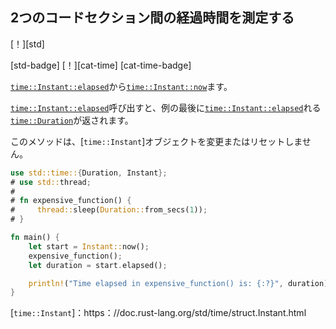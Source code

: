## <!--Measure the elapsed time between two code sections--> 2つのコードセクション間の経過時間を測定する

<!--[!][std]-->
[！][std]
<!--[std-badge] [!][cat-time]-->
[std-badge] [！][cat-time]
[cat-time-badge]
<!--Measures [`time::Instant::elapsed`] since [`time::Instant::now`].-->
[`time::Instant::elapsed`]から[`time::Instant::now`]ます。

<!--Calling [`time::Instant::elapsed`] returns a [`time::Duration`] that we print at the end of the example.-->
[`time::Instant::elapsed`]呼び出すと、例の最後に[`time::Instant::elapsed`]れる[`time::Duration`]が返されます。
<!--This method will not mutate or reset the [`time::Instant`] object.-->
このメソッドは、[`time::Instant`]オブジェクトを変更またはリセットしません。

```rust
use std::time::{Duration, Instant};
# use std::thread;
#
# fn expensive_function() {
#     thread::sleep(Duration::from_secs(1));
# }

fn main() {
    let start = Instant::now();
    expensive_function();
    let duration = start.elapsed();

    println!("Time elapsed in expensive_function() is: {:?}", duration);
}
```

<!--[`time::Duration`]: https://doc.rust-lang.org/std/time/struct.Duration.html
 [`time::Instant::elapsed`]: https://doc.rust-lang.org/std/time/struct.Instant.html#method.elapsed
 [`time::Instant::now`]: https://doc.rust-lang.org/std/time/struct.Instant.html#method.now
-->
[`time::Duration`]: https://doc.rust-lang.org/std/time/struct.Duration.html
 [`time::Instant::elapsed`]: https://doc.rust-lang.org/std/time/struct.Instant.html#method.elapsed
 [`time::Instant::now`]: https://doc.rust-lang.org/std/time/struct.Instant.html#method.now

<!--[`time::Instant`]:https://doc.rust-lang.org/std/time/struct.Instant.html-->
[`time::Instant`]：https：//doc.rust-lang.org/std/time/struct.Instant.html
